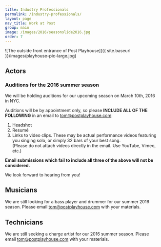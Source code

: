 ```yaml
---
title: Industry Professionals
permalink: /industry-professionals/
layout: page
nav_title: Work at Post
group: main
image: /images/2016/seasonslide2016.jpg
order: 7
---
```


![The outside front entrance of Post Playhouse]({{ site.baseurl }}/images/playhouse-pic-large.jpg)

## Actors
### Auditions for the 2016 summer season

We will be holding auditions for our upcoming season on March 10th, 2016 in NYC.

Auditions will be by appointment only, so please __INCLUDE ALL OF THE FOLLOWING__ in an email to [tom@postplayhouse.com](mailto:tom@postplayhouse.com):

1. Headshot
2. Resum&eacute;
3. Links to video clips. These may be actual performance videos featuring you singing solo, or simply 32 bars of your best song.  
   (Please do not attach videos directly in the email. Use YouTube, Vimeo, etc.)

__Email submissions which fail to include all three of the above will not be considered.__

We look forward to hearing from you!

## Musicians

We are still looking for a bass player and drummer for our summer 2016 season. Please email [tom@postplayhouse.com](mailto:tom@postplayhouse.com) with your materials.

## Technicians

We are still seeking a charge artist for our 2016 summer season. Please email [tom@postplayhouse.com](mailto:tom@postplayhouse.com) with your materials.
